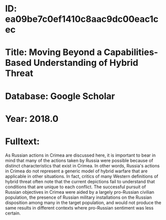 # ID: ea09be7c0ef1410c8aac9dc00eac1cec
# Title: Moving Beyond a Capabilities-Based Understanding of Hybrid Threat
# Database: Google Scholar
# Year: 2018.0
# Fulltext:
As Russian actions in Crimea are discussed here, it is important to bear in mind that many of the actions taken by Russia were possible because of distinct characteristics that exist in Crimea.
In other words, Russia's actions in Crimea do not represent a generic model of hybrid warfare that are applicable in other situations.
In fact, critics of many Western definitions of hybrid threat often note that the current depictions fail to understand that conditions that are unique to each conflict.
The successful pursuit of Russian objectives in Crimea were aided by a largely pro-Russian civilian population, the presence of Russian military installations on the Russian disposition among many in the target population, and would not produce the same results in different contexts where pro-Russian sentiment was less certain.